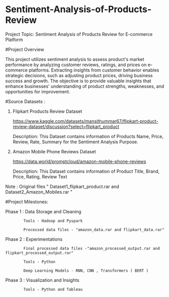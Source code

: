 # Sentiment-Analysis-of-Products-Review
Project Topic: Sentiment Analysis of Products Review for E-commerce Platform

#Project Overview

This project utilizes sentiment analysis to assess product's market performance by analyzing customer reviews, ratings, and prices on e-commerce platforms. Extracting insights from customer behavior enables strategic decisions, such as adjusting product prices, driving business success and growth. The objective is to provide valuable insights that enhance businesses' understanding of product strengths, weaknesses, and opportunities for improvement.

#Source Datasets :

1) Flipkart Products Review Dataset
   
      https://www.kaggle.com/datasets/mansithummar67/flipkart-product-review-dataset/discussion?select=flipkart_product

      Description: This Dataset contains information of Products Name, Price, Review, Rate, Summary for the Sentiment Analysis Purpose. 

2) Amazon Mobile Phone Reviews Dataset
   
      https://data.world/promptcloud/amazon-mobile-phone-reviews

      Description: This Dataset contains information of Product Title, Brand, Price, Rating, Review Text
   
Note : Original files " Dataset1_flipkart_product.rar and Dataset2_Amazon_Mobiles.rar "

#Project Milestones:

   Phase 1 : Data Storage and Cleaning

            Tools - Hadoop and Pyspark
             
            Processed data files - "amazon_data.rar and flipkart_data.rar"

   Phase 2 : Experimentations

            Final processed data files -"amazon_processed_output.rar and flipkart_processed_output.rar"

            Tools - Python

            Deep Learning Models - RNN, CNN , Transformers ( BERT )

   Phase 3 : Visualization and Insights

            Tools - Python and Tableau

